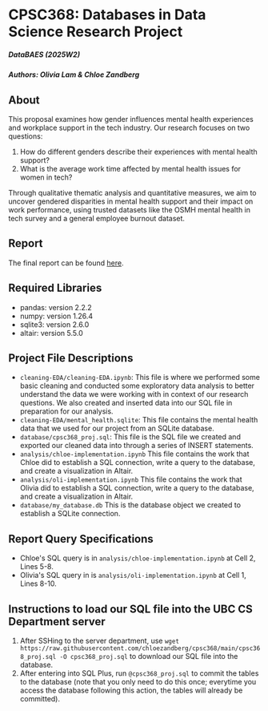 # CPSC368: Databases in Data Science Research Project 

##### DataBAES (2025W2)
##### Authors: Olivia Lam & Chloe Zandberg


## About

This proposal examines how gender influences mental health experiences and workplace support in the tech industry. Our research focuses on two questions:
1. How do different genders describe their experiences with mental health support?
2. What is the average work time affected by mental health issues for women in tech?

Through qualitative thematic analysis and quantitative measures, we aim to uncover gendered disparities in mental health support and their impact on work performance, using trusted datasets like the OSMH mental health in tech survey and a general employee burnout dataset.


## Report
The final report can be found [here](https://docs.google.com/document/d/1gchvxl2wJo4w8LNdewH5KYQuhAWkNQO1HHuoyoXQ1F8/edit?usp=sharing).


## Required Libraries
- pandas: version 2.2.2
- numpy: version 1.26.4
- sqlite3: version 2.6.0
- altair: version 5.5.0


## Project File Descriptions
- ``cleaning-EDA/cleaning-EDA.ipynb``:
  This file is where we performed some basic cleaning and conducted some exploratory data analysis to better understand the data we were working with in context of our research questions. We also created and inserted data into our SQL file in preparation for our analysis.
- ``cleaning-EDA/mental_health.sqlite``:
  This file contains the mental health data that we used for our project from an SQLite database.
- ``database/cpsc368_proj.sql``:
  This file is the SQL file we created and exported our cleaned data into through a series of INSERT statements.
- ``analysis/chloe-implementation.ipynb``
  This file contains the work that Chloe did to establish a SQL connection, write a query to the database, and create a visualization in Altair.
- ``analysis/oli-implementation.ipynb``
This file contains the work that Olivia did to establish a SQL connection, write a query to the database, and create a visualization in Altair.
- ``database/my_database.db``
This is the database object we created to establish a SQLite connection.

## Report Query Specifications
- Chloe's SQL query is in ``analysis/chloe-implementation.ipynb`` at Cell 2, Lines 5-8.
- Olivia's SQL query in is ``analysis/oli-implementation.ipynb`` at Cell 1, Lines 8-10.

## Instructions to load our SQL file into the UBC CS Department server
1. After SSHing to the server department, use ``wget https://raw.githubusercontent.com/chloezandberg/cpsc368/main/cpsc368_proj.sql -O cpsc368_proj.sql`` to download our SQL file into the database.
2. After entering into SQL Plus, run ``@cpsc368_proj.sql`` to commit the tables to the database (note that you only need to do this once; everytime you access the database following this action, the tables will already be committed).





